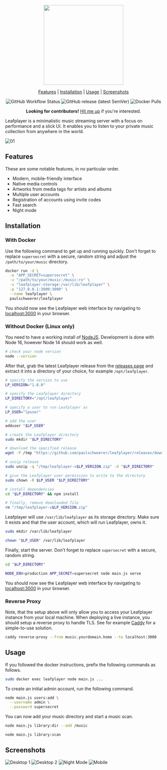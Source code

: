 <p align="center"><img width="256"src="https://user-images.githubusercontent.com/22923578/137105016-a7402b45-8e82-44d7-acff-84fc875c6212.png"></p>

<p align="center">
    <a href="#features">Features</a> | 
    <a href="#installation">Installation</a> | 
    <a href="#usage">Usage</a> | 
    <a href="#screenshots">Screenshots</a>
</p>

<p align="center">
  <img alt="GitHub Workflow Status" src="https://img.shields.io/github/workflow/status/paulschwoerer/leafplayer/build">
  <img alt="GitHub release (latest SemVer)" src="https://img.shields.io/github/v/release/paulschwoerer/leafplayer">
  <img alt="Docker Pulls" src="https://img.shields.io/docker/pulls/paulschwoerer/leafplayer">
</p>



<p align="center"><b>Looking for contributors!</b> <a href="mailto:hello@paulschwoerer.de">Hit me up</a> if you're interested.</p>

Leafplayer is a minimalistic music streaming server with a focus on performance and a slick UI. It enables you to listen to your private music collection from anywhere in the world.

![01](https://user-images.githubusercontent.com/22923578/115007130-f579e480-9ea9-11eb-9eca-70684a38949a.jpg)

## Features

These are some notable features, in no particular order.

* Modern, mobile-friendly interface
* Native media controls
* Artworks from media tags for artists and albums  
* Multiple user accounts
* Registration of accounts using invite codes
* Fast search
* Night mode

## Installation

### With Docker

Use the following command to get up and running quickly. Don't forget to replace `supersecret` with a secure, random string and adjust the `/path/to/your/music` directory.

```sh
docker run -d \
  -e "APP_SECRET=supersecret" \
  -v "/path/to/your/music:/music:ro" \
  -v "leafplayer-storage:/var/lib/leafplayer" \
  -p "127.0.0.1:3000:3000" \
  --name leafplayer \
  paulschwoerer/leafplayer
```

You should now see the Leafplayer web interface by navigating to [localhost:3000](http://localhost:3000) in your browser.

### Without Docker (Linux only)

You need to have a working install of [NodeJS](https://nodejs.org/en/download/). Development is done with Node 16, however Node 14 should work as well.

```sh
# check your node version
node --version
```

After that, grab the latest Leafplayer release from the [releases page](https://github.com/paulschwoerer/leafplayer/releases) and extract it into a directory of your choice, for example `/opt/leafplayer`.

```sh
# specify the version to use
LP_VERSION="1.0.0"

# specify the Leafplayer directory
LP_DIRECTORY="/opt/leafplayer"

# specify a user to run Leafplayer as
LP_USER="lpuser"

# add the user
adduser "$LP_USER"

# create the Leafplayer directory
sudo mkdir "$LP_DIRECTORY"

# download the specified release
wget -P /tmp "https://github.com/paulschwoerer/leafplayer/releases/download/v$LP_VERSION/leafplayer-v$LP_VERSION.zip"

# unzip release
sudo unzip -q "/tmp/leafplayer-v$LP_VERSION.zip" -d "$LP_DIRECTORY"

# give the Leafplayer user permission to write to the directory
sudo chown -R $LP_USER "$LP_DIRECTORY"

# install dependencies
cd "$LP_DIRECTORY" && npm install

# finally, remove downloaded file
rm "/tmp/leafplayer-v$LP_VERSION.zip"
```

Leafplayer will use `/var/lib/leafplayer` as its storage directory. Make sure it exists and that the user account, which will run Leafplayer, owns it.

```sh
sudo mkdir /var/lib/leafplayer

chown "$LP_USER" /var/lib/leafplayer
```

Finally, start the server. Don't forget to replace `supersecret` with a secure, random string.

```sh
cd "$LP_DIRECTORY"

NODE_ENV=production APP_SECRET=supersecret node main.js serve
```

You should now see the Leafplayer web interface by navigating to [localhost:3000](http://localhost:3000) in your browser.

### Reverse Proxy

Note, that the setup above will only allow you to access your Leafplayer instance from your local machine. When deploying a live instance, you should setup a reverse proxy to handle TLS. See for example [Caddy](https://caddyserver.com/) for a simple-to-use solution.

```sh
caddy reverse-proxy --from music.yourdomain.home --to localhost:3000
```

## Usage

If you followed the docker instructions, prefix the following commands as follows.

```sh
sudo docker exec leafplayer node main.js ...
```

To create an initial admin account, run the following command.

```sh
node main.js users:add \
  --username admin \
  --password supersecret
```

You can now add your music directory and start a music scan.

```sh
node main.js library:dir --add /music

node main.js library:scan
```

## Screenshots

![Desktop 1](https://user-images.githubusercontent.com/22923578/115007273-17736700-9eaa-11eb-91bf-0d3b58c47213.jpg)
![Desktop 2](https://user-images.githubusercontent.com/22923578/115007279-180bfd80-9eaa-11eb-8cda-f963dd43810f.jpg)
![Night Mode](https://user-images.githubusercontent.com/22923578/138750415-a94988b4-cc45-4d24-9543-a26c164c4cb6.jpg)
![Mobile](https://user-images.githubusercontent.com/22923578/137108444-ef15701c-0e1e-4177-a9c5-fba3216b9db0.jpg)
